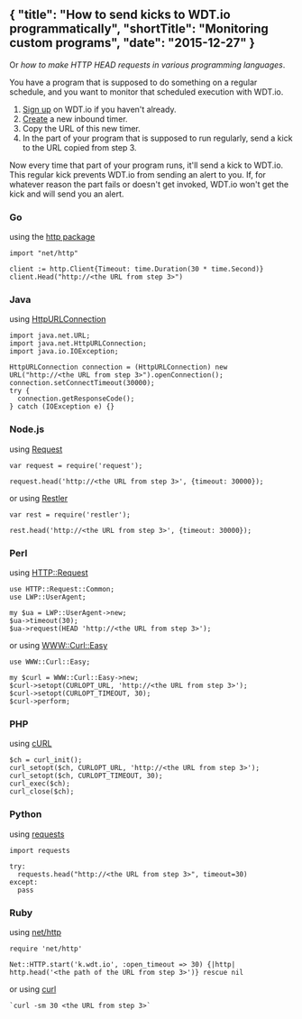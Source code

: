 {
  "title": "How to send kicks to WDT.io programmatically",
  "shortTitle": "Monitoring custom programs",
  "date": "2015-12-27"
}
---
Or *how to make HTTP HEAD requests in various programming languages*.

You have a program that is supposed to do something on a regular schedule, and you want to monitor that scheduled execution with WDT.io. 

1. [Sign up](https://wdt.io/signup) on WDT.io if you haven't already.
2. [Create](inbound_timer.html) a new inbound timer.
3. Copy the URL of this new timer.
4. In the part of your program that is supposed to run regularly, send a kick to the URL copied from step 3.

Now every time that part of your program runs, it'll send a kick to WDT.io. This regular kick prevents WDT.io from sending an alert to you. If, for whatever reason the part fails or doesn't get invoked, WDT.io won't get the kick and will send you an alert.


### Go

using the [http package](https://golang.org/pkg/net/http/#Client.Head)

```
import "net/http"

client := http.Client{Timeout: time.Duration(30 * time.Second)}    
client.Head("http://<the URL from step 3>")
```


### Java

using [HttpURLConnection](https://docs.oracle.com/javase/7/docs/api/java/net/HttpURLConnection.html)

```
import java.net.URL;
import java.net.HttpURLConnection;
import java.io.IOException;

HttpURLConnection connection = (HttpURLConnection) new URL("http://<the URL from step 3>").openConnection();
connection.setConnectTimeout(30000);
try {
  connection.getResponseCode();
} catch (IOException e) {}
```


### Node.js

using [Request](https://github.com/request/request)

```
var request = require('request');

request.head('http://<the URL from step 3>', {timeout: 30000});
```

or using [Restler](https://github.com/danwrong/restler)

```
var rest = require('restler');

rest.head('http://<the URL from step 3>', {timeout: 30000});
```


### Perl

using [HTTP::Request](http://search.cpan.org/~ether/HTTP-Message-6.11/lib/HTTP/Request/Common.pm)

```
use HTTP::Request::Common;
use LWP::UserAgent;

my $ua = LWP::UserAgent->new;
$ua->timeout(30);
$ua->request(HEAD 'http://<the URL from step 3>');
```

or using [WWW::Curl::Easy](http://search.cpan.org/~crisb/WWW-Curl-3.02/Easy.pm.in)

```
use WWW::Curl::Easy;

my $curl = WWW::Curl::Easy->new;
$curl->setopt(CURLOPT_URL, 'http://<the URL from step 3>');
$curl->setopt(CURLOPT_TIMEOUT, 30);
$curl->perform;
```


### PHP

using [cURL](http://php.net/manual/en/ref.curl.php)

```
$ch = curl_init();
curl_setopt($ch, CURLOPT_URL, 'http://<the URL from step 3>');
curl_setopt($ch, CURLOPT_TIMEOUT, 30);
curl_exec($ch);
curl_close($ch);
```


### Python

using [requests](http://docs.python-requests.org/en/latest/user/quickstart/#make-a-request)

```
import requests

try:
  requests.head("http://<the URL from step 3>", timeout=30)
except:
  pass
```


### Ruby

using [net/http](http://ruby-doc.org/stdlib/libdoc/net/http/rdoc/Net/HTTP.html)

```
require 'net/http'

Net::HTTP.start('k.wdt.io', :open_timeout => 30) {|http| http.head('<the path of the URL from step 3>')} rescue nil
```

or using [curl](http://www.ruby-doc.org/core/Kernel.html#method-i-60)

```
`curl -sm 30 <the URL from step 3>`
```
